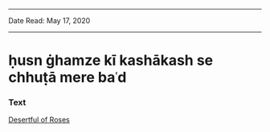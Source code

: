 
---

Date Read: May 17, 2020

---


# ḥusn ġhamze kī kashākash se chhuṭā mere baʿd


### Text

[Desertful of Roses](http://www.columbia.edu/itc/mealac/pritchett/00ghalib/057/index_057.html)

